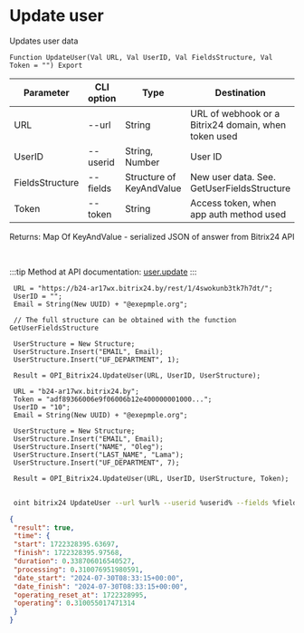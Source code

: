 ﻿---
sidebar_position: 4
---

# Update user
 Updates user data



`Function UpdateUser(Val URL, Val UserID, Val FieldsStructure, Val Token = "") Export`

 | Parameter | CLI option | Type | Destination |
 |-|-|-|-|
 | URL | --url | String | URL of webhook or a Bitrix24 domain, when token used |
 | UserID | --userid | String, Number | User ID |
 | FieldsStructure | --fields | Structure of KeyAndValue | New user data. See. GetUserFieldsStructure |
 | Token | --token | String | Access token, when app auth method used |

 
 Returns: Map Of KeyAndValue - serialized JSON of answer from Bitrix24 API

<br/>

:::tip
Method at API documentation: [user.update](https://dev.1c-bitrix.ru/rest_help/users/user_update.php)
:::
<br/>


```bsl title="Code example"
 URL = "https://b24-ar17wx.bitrix24.by/rest/1/4swokunb3tk7h7dt/";
 UserID = "";
 Email = String(New UUID) + "@exepmple.org";
 
 // The full structure can be obtained with the function GetUserFieldsStructure
 
 UserStructure = New Structure;
 UserStructure.Insert("EMAIL", Email);
 UserStructure.Insert("UF_DEPARTMENT", 1);
 
 Result = OPI_Bitrix24.UpdateUser(URL, UserID, UserStructure);
 
 URL = "b24-ar17wx.bitrix24.by";
 Token = "adf89366006e9f06006b12e400000001000...";
 UserID = "10";
 Email = String(New UUID) + "@exepmple.org";
 
 UserStructure = New Structure;
 UserStructure.Insert("EMAIL", Email);
 UserStructure.Insert("NAME", "Oleg");
 UserStructure.Insert("LAST_NAME", "Lama");
 UserStructure.Insert("UF_DEPARTMENT", 7);
 
 Result = OPI_Bitrix24.UpdateUser(URL, UserID, UserStructure, Token);
```
	


```sh title="CLI command example"
 
 oint bitrix24 UpdateUser --url %url% --userid %userid% --fields %fields% --token %token%

```

```json title="Result"
{
 "result": true,
 "time": {
 "start": 1722328395.63697,
 "finish": 1722328395.97568,
 "duration": 0.338706016540527,
 "processing": 0.310076951980591,
 "date_start": "2024-07-30T08:33:15+00:00",
 "date_finish": "2024-07-30T08:33:15+00:00",
 "operating_reset_at": 1722328995,
 "operating": 0.310055017471314
 }
}
```
